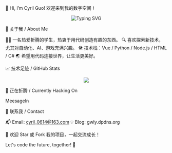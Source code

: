 👋 Hi, I’m Cyril Guo! 欢迎来到我的数字空间！

<p align="center"> <img src="https://readme-typing-svg.demolab.com?font=Fira+Code&pause=1000&center=true&width=435&lines=Hello+World!;Coding+Is+My+Superpower!;Keep+Learning%2C+Keep+Growing!" alt="Typing SVG" /> </p>

🚀 关于我 / About Me

🧑‍💻 一名热爱折腾的学生，热衷于用代码创造有趣的东西。
🔍 喜欢探索新技术，尤其对自动化、AI、游戏充满兴趣。
🛠️ 技术栈：Vue / Python / Node.js / HTML / C#
🌏 希望用代码连接世界，让生活更美好。

📈 技术足迹 / GitHub Stats

<p align="center"> <img src="https://github-readme-stats.vercel.app/api?username=CyrilGuoCODE&show_icons=true&theme=radical" /> </p>

🧩 正在折腾 / Currently Hacking On

MeesageIn

💬 联系我 / Contact

📬 Email: cyril_0614@163.com
💡 Blog: gwly.dpdns.org

🌟 欢迎 Star 或 Fork 我的项目，一起交流成长！

Let's code the future, together! 🚀
